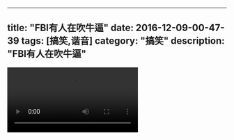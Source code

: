 
---
title: "FBI有人在吹牛逼"
date: 2016-12-09-00-47-39
tags: [搞笑,谐音]
category: "搞笑"
description: "FBI有人在吹牛逼"
---
<video src="http://ohtsqip0g.bkt.clouddn.com/FBI有人在吹牛逼-搞笑,谐音-搞笑.mp4" controls="controls"></video>
